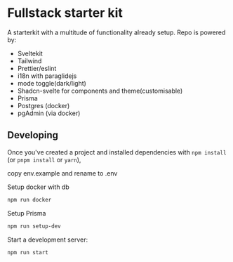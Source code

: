 # Fullstack starter kit

A starterkit with a multitude of functionality already setup. Repo is powered by:

- Sveltekit
- Tailwind
- Prettier/eslint
- i18n with paraglidejs
- mode toggle(dark/light)
- Shadcn-svelte for components and theme(customisable)
- Prisma
- Postgres (docker)
- pgAdmin (via docker)

## Developing

Once you've created a project and installed dependencies with `npm install` (or `pnpm install` or `yarn`),

copy env.example and rename to .env

Setup docker with db

```bash
npm run docker
```

Setup Prisma

```bash
npm run setup-dev
```

Start a development server:

```bash
npm run start
```
